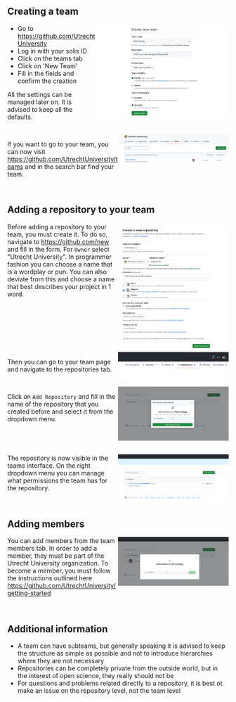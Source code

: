 ## Creating a team

<img src="../images/gh-teams/create-team-form.png" align="right" width=60%>

- Go to https://github.com/UtrechtUniversity
- Log in with your solis ID
- Click on the teams tab
- Click on 'New Team'
- Fill in the fields and confirm the creation

All the settings can be managed later on. It is advised to keep all the defaults. 

<br clear="right">

<img src="../images/gh-teams/create-team-search.png" align="right" width=50%>

If you want to go to your team, you can now visit https://github.com/UtrechtUniversity/teams and in the search bar find your team. 

<br clear="right">

## Adding a repository to your team

<img src="../images/gh-teams/new-repo-create.png" align="right" width=50%>

Before adding a repository to your team, you must create it. To do so, navigate to https://github.com/new and fill in the form. 
For `Owner` select "Utrecht University". In programmer fashion you can choose a name that is a wordplay or pun. You can also deviate from this and choose a name that best describes your project in 1 word. 

<br clear="right">


<img src="../images/gh-teams/new-repo-tab.png" align="right" width=50%>

Then you can go to your team page and navigate to the repositories tab. 

<br clear="right">

<img src="../images/gh-teams/new-repo-dialog.png" align="right" width=50%>

Click on `Add Repository` and fill in the name of the repository that you created before and select it from the dropdown menu. 

<br clear="right"> <br>


<img src="../images/gh-teams/new-repo-perms.png" align="right" width=50%>

The repository is now visible in the teams interface. On the right dropdown menu you can manage what permissions the team has for the repository.

<br clear="right">

## Adding members

<img src="../images/gh-teams/add-members.png" align="right" width=50%>

You can add members from the team members tab. In order to add a member, they must be part of the Utrecht University organization. To become a member, you must follow the instructions outlined here https://github.com/UtrechtUniversity/getting-started

<br clear="right">

## Additional information

- A team can have subteams, but generally speaking it is advised to keep the structure as simple as possible and not to introduce hierarchies where they are not necessary
- Repositories can be completely private from the outside world, but in the interest of open science, they really should not be
- For questions and problems related directly to a repository, it is best ot make an issue on the repository level, not the team level